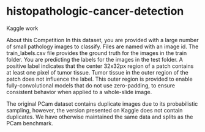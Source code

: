 # histopathologic-cancer-detection
Kaggle work


About this Competition
In this dataset, you are provided with a large number of small pathology images to classify. Files are named with an image id. The train_labels.csv file provides the ground truth for the images in the train folder. You are predicting the labels for the images in the test folder. A positive label indicates that the center 32x32px region of a patch contains at least one pixel of tumor tissue. Tumor tissue in the outer region of the patch does not influence the label. This outer region is provided to enable fully-convolutional models that do not use zero-padding, to ensure consistent behavior when applied to a whole-slide image.

The original PCam dataset contains duplicate images due to its probabilistic sampling, however, the version presented on Kaggle does not contain duplicates. We have otherwise maintained the same data and splits as the PCam benchmark.
